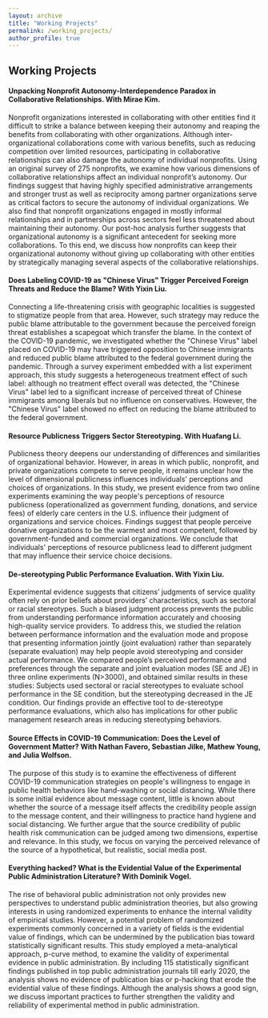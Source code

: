 ```yaml
---
layout: archive
title: "Working Projects"
permalink: /working_projects/
author_profile: true
---
```


## Working Projects
#### Unpacking Nonprofit Autonomy-Interdependence Paradox in Collaborative Relationships. With Mirae Kim.

Nonprofit organizations interested in collaborating with other entities find it difficult to strike a balance between keeping their autonomy and reaping the benefits from collaborating with other organizations. Although inter-organizational collaborations come with various benefits, such as reducing competition over limited resources, participating in collaborative relationships can also damage the autonomy of individual nonprofits. Using an original survey of 275 nonprofits, we examine how various dimensions of collaborative relationships affect an individual nonprofit’s autonomy. Our findings suggest that having highly specified administrative arrangements and stronger trust as well as reciprocity among partner organizations serve as critical factors to secure the autonomy of individual organizations. We also find that nonprofit organizations engaged in mostly informal relationships and in partnerships across sectors feel less threatened about maintaining their autonomy. Our post-hoc analysis further suggests that organizational autonomy is a significant antecedent for seeking more collaborations. To this end, we discuss how nonprofits can keep their organizational autonomy without giving up collaborating with other entities by strategically managing several aspects of the collaborative relationships. 

#### Does Labeling COVID-19 as "Chinese Virus" Trigger Perceived Foreign Threats and Reduce the Blame? With Yixin Liu.

Connecting a life-threatening crisis with geographic localities is suggested to stigmatize people from that area. However, such strategy may reduce the public blame attributable to the government because the perceived foreign threat establishes a scapegoat which transfer the blame. In the context of the COVID-19 pandemic, we investigated whether the "Chinese Virus" label placed on COVID-19 may have triggered opposition to Chinese immigrants and reduced public blame attributed to the federal government during the pandemic. Through a survey experiment embedded with a list experiment approach, this study suggests a heterogeneous treatment effect of such label: although no treatment effect overall was detected, the "Chinese Virus" label led to a significant increase of perceived threat of Chinese immigrants among liberals but no influence on conservatives. However, the "Chinese Virus" label showed no effect on reducing the blame attributed to the federal government.

#### Resource Publicness Triggers Sector Stereotyping. With Huafang Li.

Publicness theory deepens our understanding of differences and similarities of organizational behavior. However, in areas in which public, nonprofit, and private organizations compete to serve people, it remains unclear how the level of dimensional publicness influences individuals' perceptions and choices of organizations. In this study, we present evidence from two online experiments examining the way people's perceptions of resource publicness (operationalized as government funding, donations, and service fees) of elderly care centers in the U.S. influence their judgment of organizations and service choices. Findings suggest that people perceive donative organizations to be the warmest and most competent, followed by government-funded and commercial organizations. We conclude that individuals' perceptions of resource publicness lead to different judgment that may influence their service choice decisions.

#### De-stereotyping Public Performance Evaluation. With Yixin Liu.

Experimental evidence suggests that citizens’ judgments of service quality often rely on prior beliefs about providers’ characteristics, such as sectoral or racial stereotypes. Such a biased judgment process prevents the public from understanding performance information accurately and choosing high-quality service providers. To address this, we studied the relation between performance information and the evaluation mode and propose that presenting information jointly (joint evaluation) rather than separately (separate evaluation) may help people avoid stereotyping and consider actual performance. We compared people’s perceived performance and preferences through the separate and joint evaluation modes (SE and JE) in three online experiments (N>3000), and obtained similar results in these studies: Subjects used sectoral or racial stereotypes to evaluate school performance in the SE condition, but the stereotyping decreased in the JE condition. Our findings provide an effective tool to de-stereotype performance evaluations, which also has implications for other public management research areas in reducing stereotyping behaviors.

#### Source Effects in COVID-19 Communication: Does the Level of Government Matter? With Nathan Favero, Sebastian Jilke, Mathew Young, and Julia Wolfson.

The purpose of this study is to examine the effectiveness of different COVID-19 communication strategies on people's willingness to engage in public health behaviors like hand-washing or social distancing. While there is some initial evidence about message content, little is known about whether the source of a message itself affects the credibility people assign to the message content, and their willingness to practice hand hygiene and social distancing. We further argue that the source credibility of public health risk communication can be judged among two dimensions, expertise and relevance. In this study, we focus on varying the perceived relevance of the source of a hypothetical, but realistic, social media post.

#### Everything hacked? What is the Evidential Value of the Experimental Public Administration Literature? With Dominik Vogel.

The rise of behavioral public administration not only provides new perspectives to understand public administration theories, but also growing interests in using randomized experiments to enhance the internal validity of empirical studies. However, a potential problem of randomized experiments commonly concerned in a variety of fields is the evidential value of findings, which can be undermined by the publication bias toward statistically significant results. This study employed a meta-analytical approach, p-curve method, to examine the validity of experimental evidence in public administration. By including 115 statistically significant findings published in top public administration journals till early 2020, the analysis shows no evidence of publication bias or p-hacking that erode the evidential value of these findings. Although the analysis shows a good sign, we discuss important practices to further strengthen the validity and reliability of experimental method in public administration.
